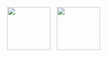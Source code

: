 <div style="display: flex; gap: 15px;">
  <img src="https://github.com/user-attachments/assets/a7875628-34de-40c6-a482-4548de90e6ba" width="100"/>
  <img src="https://github.com/user-attachments/assets/43c4edf9-796f-4244-9e13-bb1748b1b733" width="100"/>
</div>
